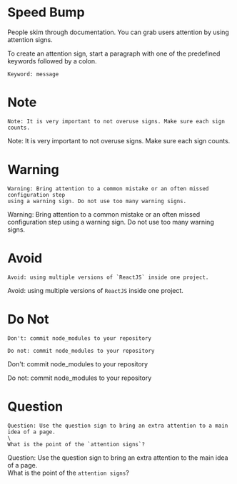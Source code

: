 # Speed Bump

People skim through documentation. You can grab users attention by using attention signs. 

To create an attention sign, start a paragraph with one of the predefined keywords followed by a colon.

    Keyword: message

# Note

    Note: It is very important to not overuse signs. Make sure each sign counts.

Note: It is very important to not overuse signs. Make sure each sign counts.

# Warning
    
    Warning: Bring attention to a common mistake or an often missed configuration step 
    using a warning sign. Do not use too many warning signs.

Warning: Bring attention to a common mistake or an often missed configuration 
step using a warning sign. Do not use too many warning signs.

# Avoid

    Avoid: using multiple versions of `ReactJS` inside one project.

Avoid: using multiple versions of `ReactJS` inside one project.

# Do Not

    Don't: commit node_modules to your repository

    Do not: commit node_modules to your repository

Don't: commit node_modules to your repository

Do not: commit node_modules to your repository

# Question

    Question: Use the question sign to bring an extra attention to a main idea of a page.
    \
    What is the point of the `attention signs`?

Question: Use the question sign to bring an extra attention to the main idea of a page.
\
What is the point of the `attention signs`?
